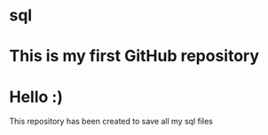 # sql

# This is my first GitHub repository

# Hello :)

This repository has been created to save all my sql files
